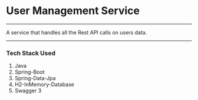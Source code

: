# **User Management Service**

---

A service that handles all the Rest API calls on users data.

---

### Tech Stack Used
1. Java
2. Spring-Boot
3. Spring-Data-Jpa
4. H2-InMemory-Database
5. Swagger 3
